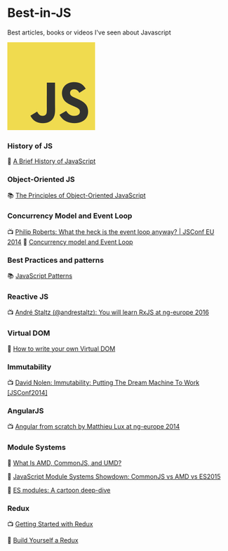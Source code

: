 # Best-in-JS
Best articles, books or videos I've seen about Javascript

![JS](./js.png)


### History of JS
📄 [A Brief History of JavaScript](https://auth0.com/blog/a-brief-history-of-javascript/)


### Object-Oriented JS
📚 [The Principles of Object-Oriented JavaScript](https://www.goodreads.com/book/show/20799234-the-principles-of-object-oriented-javascript)

### Concurrency Model and Event Loop
📺 [Philip Roberts: What the heck is the event loop anyway? | JSConf EU 2014](https://www.youtube.com/watch?v=8aGhZQkoFbQ)
📄 [Concurrency model and Event Loop](https://developer.mozilla.org/en-US/docs/Web/JavaScript/EventLoop)

### Best Practices and patterns
📚 [JavaScript Patterns](https://www.goodreads.com/book/show/9422683-javascript-patterns)

### Reactive JS
📺 [André Staltz (@andrestaltz): You will learn RxJS at ng-europe 2016](https://www.youtube.com/watch?v=uQ1zhJHclvs)

### Virtual DOM
📄 [How to write your own Virtual DOM](https://medium.com/@deathmood/how-to-write-your-own-virtual-dom-ee74acc13060)

### Immutability
📺 [David Nolen: Immutability: Putting The Dream Machine To Work [JSConf2014]](https://www.youtube.com/watch?v=SiFwRtCnxv4)

### AngularJS
📺 [Angular from scratch by Matthieu Lux at ng-europe 2014](https://www.youtube.com/watch?v=Mk2WwSxK218)

### Module Systems

📄 [What Is AMD, CommonJS, and UMD?](https://www.davidbcalhoun.com/2014/what-is-amd-commonjs-and-umd/)

📄 [JavaScript Module Systems Showdown: CommonJS vs AMD vs ES2015](https://auth0.com/blog/javascript-module-systems-showdown/)

📄 [ES modules: A cartoon deep-dive
](https://hacks.mozilla.org/2018/03/es-modules-a-cartoon-deep-dive/) 

### Redux
📺 [Getting Started with Redux](https://egghead.io/courses/getting-started-with-redux)

📄 [Build Yourself a Redux](https://zapier.com/engineering/how-to-build-redux/)
